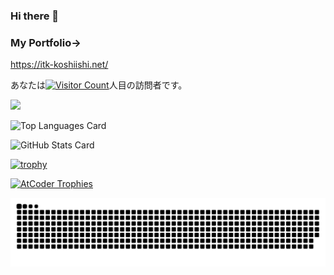 ### Hi there 👋

<!--
**Itsuki54/Itsuki54** is a ✨ _special_ ✨ repository because its `README.md` (this file) appears on your GitHub profile.


Here are some ideas to get you started:

- 🔭 I’m currently working on ...
- 🌱 I’m currently learning ...
- 👯 I’m looking to collaborate on ...
- 🤔 I’m looking for help with ...
- 💬 Ask me about ...
- 📫 How to reach me: ...
- 😄 Pronouns: ...
- ⚡ Fun fact: ...
-->
### My Portfolio→
https://itk-koshiishi.net/

あなたは[![Visitor Count](https://profile-counter.glitch.me/Itsuki54/count.svg)](#)人目の訪問者です。

![](https://github-profile-summary-cards.vercel.app/api/cards/profile-details?username=Itsuki54&theme=2077&count_private=true)

![Top Languages Card](https://github-readme-stats.vercel.app/api/top-langs/?username=Itsuki54&layout=compact&theme=tokyonight&count_private=true)

![GitHub Stats Card](https://github-readme-stats.vercel.app/api?username=Itsuki54&theme=tokyonight&count_private=true)

[![trophy](https://github-profile-trophy.vercel.app/?username=Itsuki54&theme=onedark&count_private=true)](https://github-profile-trophy.vercel.app/?username=Itsuki54&theme=tokyonight)

[![AtCoder Trophies](https://atcoder-trophies.vercel.app/api/v1/atcoder?username=itsuki_54&theme=monokai)](https://github.com/KATO-Hiro/AtCoderTrophies)

<picture>
  <source media="(prefers-color-scheme: dark)" srcset="./img/snake-dark.svg">
  <source media="(prefers-color-scheme: light)" srcset="./img/snake.svg">
  <img alt="github contribution grid snake animation" src="./img/snake.svg">
</picture>
